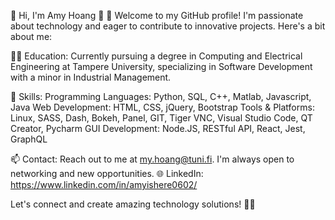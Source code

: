 👋 Hi, I'm Amy Hoang 👾
🌟 Welcome to my GitHub profile! 
I'm passionate about technology and eager to contribute to innovative projects. Here's a bit about me:

👩‍💻 Education:
Currently pursuing a degree in Computing and Electrical Engineering at Tampere University, specializing in Software Development with a minor in Industrial Management.

🚀 Skills:
Programming Languages: Python, SQL, C++, Matlab, Javascript, Java
Web Development: HTML, CSS, jQuery, Bootstrap
Tools & Platforms: Linux, SASS, Dash, Bokeh, Panel, GIT, Tiger VNC, Visual Studio Code, QT Creator, Pycharm
GUI Development: Node.JS, RESTful API, React, Jest, GraphQL

📫 Contact:
Reach out to me at my.hoang@tuni.fi. I'm always open to networking and new opportunities.
🌐 LinkedIn: https://www.linkedin.com/in/amyishere0602/

Let's connect and create amazing technology solutions! 🚀🌟


